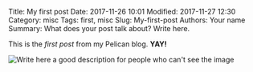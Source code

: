 Title: My first post
Date: 2017-11-26 10:01
Modified: 2017-11-27 12:30
Category: misc
Tags: first, misc
Slug: My-first-post
Authors: Your name
Summary: What does your post talk about? Write here.

This is the *first post* from my Pelican blog. **YAY!**

![Write here a good description for people who can't see the image]({static}/images/prueba.png)
